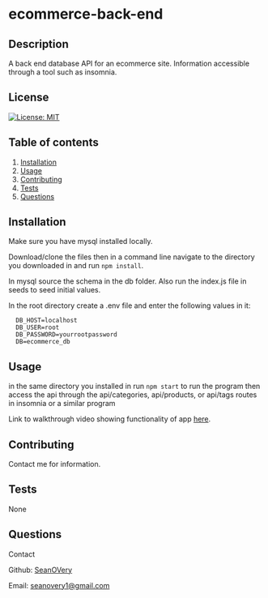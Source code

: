# ecommerce-back-end
  ## Description
  
  A back end database API for an ecommerce site. Information accessible through a tool such as insomnia.
  
  ## License
  [![License: MIT](https://img.shields.io/badge/License-MIT-yellow.svg)](https://opensource.org/licenses/MIT)
  
  ## Table of contents
  1. [Installation](#Installation)
  2. [Usage](#Usage)
  3. [Contributing](#Contributing)
  4. [Tests](#Tests)
  5. [Questions](#Questions)
  ## Installation
  Make sure you have mysql installed locally.
  
  Download/clone the files then in a command line navigate to the directory you downloaded in and run ```npm install```.
  
  In mysql source the schema in the db folder. Also run the index.js file in seeds to seed initial values.

  In the root directory create a .env file and enter the following values in it:

```
  DB_HOST=localhost
  DB_USER=root
  DB_PASSWORD=yourrootpassword
  DB=ecommerce_db
```

  ## Usage
  
  in the same directory you installed in run ```npm start``` to run the program then access the api through the api/categories, api/products, or api/tags routes in insomnia or a similar program

  Link to walkthrough video showing functionality of app [here](https://streamable.com/norkc2).

  ## Contributing
  
  Contact me for information.

  ## Tests
  
  None

  ## Questions
  Contact

  Github: [SeanOVery](https://github.com/SeanOVery)

  Email: seanovery1@gmail.com